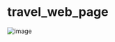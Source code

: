 # travel_web_page

![image](https://github.com/darkk03/travel_web_page/assets/89299212/26793500-0268-4ad8-a087-15ab9586d9bf)

